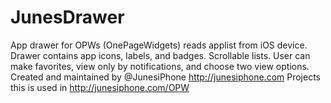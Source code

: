 # JunesDrawer

App drawer for OPWs (OnePageWidgets) reads applist from iOS device.
Drawer contains app icons, labels, and badges. Scrollable lists.
User can make favorites, view only by notifications, and choose two view options.
Created and maintained by @JunesiPhone http://junesiphone.com
Projects this is used in http://junesiphone.com/OPW